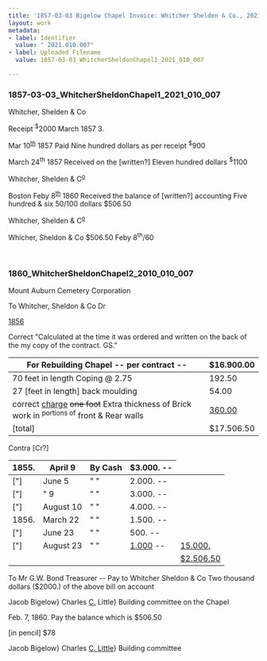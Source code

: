 ```yaml
---
title: '1857-03-03 Bigelow Chapel Invoice: Whitcher Shelden & Co., 2021.010.007'
layout: work
metadata:
- label: Identifier
  value: " 2021.010.007"
- label: Uploaded Filename
  value: 1857-03-03_WhitcherSheldonChapel1_2021_010_007

---
```

<div class="pages">
<div id="page-1797479">
<h3><a name="page-1797479">1857-03-03_WhitcherSheldonChapel1_2021_010_007</a></h3>
<div class="page-content">
<p>Whitcher, Shelden &amp; Co</p>
<p>Receipt <sup>$</sup>2000<span class='line-break'> </span>March 1857<span class='line-break'> </span>3.</p>
<p>Mar 10<sup><u>th</u></sup> 1857 Paid Nine hundred dollars<span class='line-break'> </span>as per receipt<span class='line-break'> </span><sup>$</sup>900</p>
<p>March 24<sup>th</sup> 1857<span class='line-break'> </span>Received on the [written?] Eleven hundred<span class='line-break'> </span>dollars<span class='line-break'> </span><sup>$</sup>1100</p>
<p>Whitcher, Shelden &amp; C<sup><u>o</u></sup></p>
<p>Boston Feby 8<sup><u>th</u></sup> 1860 Received the balance<span class='line-break'> </span>of [written?] accounting Five hundred &amp; six<span class='line-break'> </span>50/100 dollars<span class='line-break'> </span>$506.50</p>
<p>Whitcher, Shelden &amp; C<sup><u>o</u></sup></p>
<p>Whicher, Sheldon &amp; Co<span class='line-break'> </span>$506.50 Feby 8<sup>th</sup>/60</p>
</div>
</div>
<br />
<div id="page-1797480">
<h3><a name="page-1797480">1860_WhitcherSheldonChapel2_2010_010_007</a></h3>
<div class="page-content">
<p>Mount Auburn Cemetery Corporation</p>
<p>To Whitcher, Sheldon &amp; Co Dr</p>
<p><u>1856</u></p>
<p>Correct<span class='line-break'> </span>"Calculated at the time<span class='line-break'> </span>it was ordered and written<span class='line-break'> </span>on the back of the my copy of<span class='line-break'> </span>the contract. GS."</p>
<p><table class='tabular'><thead><span class='line-break'> </span><tr><th>For Rebuilding Chapel -- per contract --</th> <th>$16.900.00<span class='line-break'> </span></th></tr></thead> <tbody> <tr><td>70 feet in length Coping @ 2.75</td> <td>192.50</td> </tr> <tr><td>27 [feet in length] back moulding</td> <td>54.00</td> </tr> <tr><td>correct <u>charge</u> <del>one foot</del> Extra thickness of Brick work in <sup>portions of</sup> front &amp; Rear walls</td> <td><u>360.00</u></td> </tr> <tr><td>[total]</td> <td>$17.506.50</td> </tr> </tbody> </table> Contra [Cr?]</p>
<p><table class='tabular'><thead><span class='line-break'> </span><tr><th>1855.</th> <th>April 9</th> <th>By Cash</th> <th>$3.000. --<span class='line-break'> </span></th></tr></thead> <tbody> <tr><td> ["]</td> <td>June 5</td> <td>" "</td> <td>2.000. --</td> </tr> <tr><td> ["]</td> <td>" 9</td> <td>" "</td> <td>3.000. --</td> </tr> <tr><td> ["]</td> <td>August 10</td> <td>" "</td> <td>4.000. --</td> </tr> <tr><td>1856.</td> <td>March 22</td> <td>" "</td> <td>1.500. --</td> </tr> <tr><td> ["]</td> <td>June 23</td> <td>" "</td> <td>500. --</td> </tr> <tr><td> ["]</td> <td>August 23</td> <td>" "</td> <td><u>1.000</u> --</td> <td><u>15.000.</u></td> </tr> <tr><td/> <td/> <td/> <td/> <td><u>$2.506.50</u></td> </tr> </tbody> </table> To Mr G.W. Bond Treasurer --<span class='line-break'> </span>Pay to Whitcher Sheldon &amp; Co Two thousand dollars<span class='line-break'> </span>($2000.) of the above bill on account</p>
<p>Jacob Bigelow}<span class='line-break'> </span>Charles <u>C.</u> Little} Building committee on the Chapel</p>
<p>Feb. 7, 1860. Pay the balance<span class='line-break'> </span>which is $506.50</p>
<p>[in pencil] $78</p>
<p>Jacob Bigelow}<span class='line-break'> </span>Charles <u>C. Little</u>} Building committee</p>
</div>
</div>
<br />
</div>
